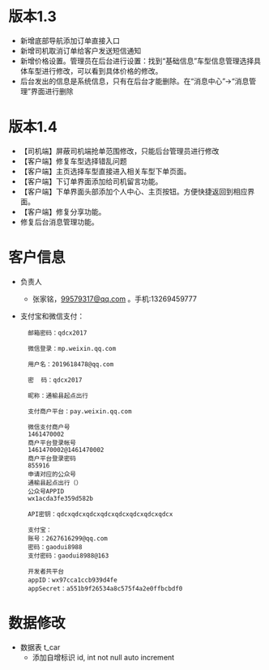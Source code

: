# 版本1.3
* 新增底部导航添加订单直接入口
* 新增司机取消订单给客户发送短信通知
* 新增价格设置。管理员在后台进行设置：找到“基础信息”车型信息管理选择具体车型进行修改，可以看到具体价格的修改。
* 后台发出的信息是系统信息，只有在后台才能删除。在“消息中心”->“消息管理”界面进行删除

# 版本1.4
* 【司机端】屏蔽司机端抢单范围修改，只能后台管理员进行修改
* 【客户端】修复车型选择错乱问题
* 【客户端】主页选择车型直接进入相关车型下单页面。
* 【客户端】下订单界面添加给司机留言功能。
* 【客户端】下单界面头部添加个人中心、主页按钮。方便快捷返回到相应界面。
* 【客户端】修复分享功能。
* 修复后台消息管理功能。



# 客户信息
* 负责人
	* 张家铭，99579317@qq.com 。手机:13269459777

* 支付宝和微信支付：

	    邮箱密码：qdcx2017
	    
	    微信登录：mp.weixin.qq.com
	    
	    用户名：2019618478@qq.com
	    
	    密  码：qdcx2017
	    
	    昵称：通榆县起点出行   
	    
	    支付商户平台：pay.weixin.qq.com
	    
	    微信支付商户号
	    1461470002
	    商户平台登录帐号
	    1461470002@1461470002
	    商户平台登录密码
	    855916
	    申请对应的公众号
	    通榆县起点出行（）
	    公众号APPID
	    wx1acda3fe359d582b
	    
	    API密钥：qdcxqdcxqdcxqdcxqdcxqdcxqdcxqdcx
		
		支付宝：
		账号：2627616299@qq.com
		密码：gaodui8988
		支付密码：gaodui8988@163
		
		开发者共平台
		appID：wx97cca1ccb939d4fe
		appSecret：a551b9f26534a8c575f4a2e0ffbcbdf0

# 数据修改
* 数据表 t_car 
  * 添加自增标识 id, int not null auto increment
  
